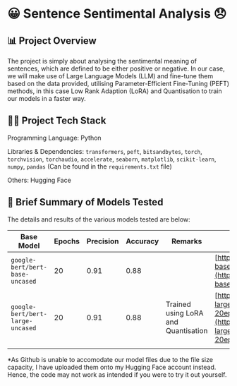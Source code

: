# 😀 Sentence Sentimental Analysis 😞

## 📊 Project Overview 
The project is simply about analysing the sentimental meaning of sentences, which are defined to be either positive or negative. In our case, we will make use of Large Language Models (LLM) and fine-tune them based on the data provided, utilising Parameter-Efficient Fine-Tuning (PEFT) methods, in this case Low Rank Adaption (LoRA) and Quantisation to train our models in a faster way.

## 👨‍💻 Project Tech Stack 
Programming Language: Python

Libraries & Dependencies: `transformers`, `peft`, `bitsandbytes`, `torch`, `torchvision`, `torchaudio`, `accelerate`, `seaborn`, `matplotlib`, `scikit-learn`, `numpy`, `pandas` (Can be found in the `requirements.txt` file)

Others: Hugging Face

## 📝 Brief Summary of Models Tested 
The details and results of the various models tested are below:

| Base Model                       | Epochs | Precision | Accuracy | Remarks                             | Model Link*                                                                                                                                                     |
|----------------------------------|--------|-----------|----------|-------------------------------------|----------------------------------------------------------------------------------------------------------------------------------------------------------------|
| `google-bert/bert-base-uncased`  | 20     | 0.91      | 0.88     |                                     | [https://huggingface.co/OwenTanKL/bert-base-uncased-finetuned-sa-20epochs](https://huggingface.co/OwenTanKL/bert-base-uncased-finetuned-sa-20epochs)           |
| `google-bert/bert-large-uncased` | 20     | 0.91      | 0.88     | Trained using LoRA and Quantisation | [https://huggingface.co/OwenTanKL/bert-large-uncased-finetunedlora-sa-20epochs](https://huggingface.co/OwenTanKL/bert-large-uncased-finetunedlora-sa-20epochs) |
|                                  |        |           |          |                                     |                                                                                                                                                                |

*As Github is unable to accomodate our model files due to the file size capacity, I have uploaded them onto my Hugging Face account instead. Hence, the code may not work as intended if you were to try it out yourself.


